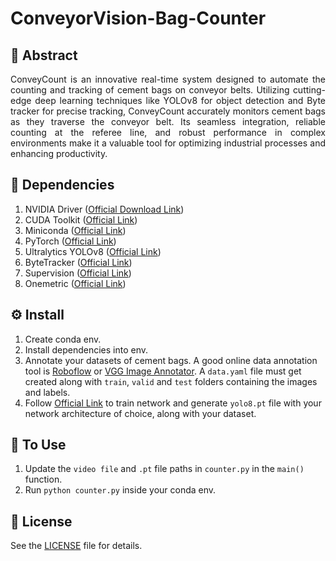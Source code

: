# ConveyorVision-Bag-Counter

## 📄 Abstract
<div align="justify">
ConveyCount is an innovative real-time system designed to automate the counting and tracking of cement bags on conveyor belts. Utilizing cutting-edge deep learning techniques like YOLOv8 for object detection and Byte tracker for precise tracking, ConveyCount accurately monitors cement bags as they traverse the conveyor belt. Its seamless integration, reliable counting at the referee line, and robust performance in complex environments make it a valuable tool for optimizing industrial processes and enhancing productivity.
</div>

## 🏁 Dependencies
1) NVIDIA Driver ([Official Download Link](https://www.nvidia.com/download/index.aspx))
2) CUDA Toolkit ([Official Link](https://developer.nvidia.com/cuda-downloads))
3) Miniconda ([Official Link](https://docs.conda.io/en/main/miniconda.html))
4) PyTorch ([Official Link](https://pytorch.org/))
5) Ultralytics YOLOv8 ([Official Link](https://github.com/ultralytics/ultralytics))
6) ByteTracker ([Official Link](https://github.com/ifzhang/ByteTrack))
7) Supervision ([Official Link](https://github.com/roboflow/supervision))
8) Onemetric ([Official Link](https://github.com/SkalskiP/onemetric))

## ⚙️ Install
1) Create conda env.
2) Install dependencies into env.
3) Annotate your datasets of cement bags. A good online data annotation tool is [Roboflow](https://roboflow.com) or [VGG Image Annotator](https://www.robots.ox.ac.uk/~vgg/software/via/). A `data.yaml` file must get created along with `train`, `valid` and  `test` folders containing the images and labels.
4) Follow [Official Link](https://docs.ultralytics.com) to train network and generate `yolo8.pt` file with your network architecture of choice, along with your dataset.

## 🤖 To Use
1) Update the `video file` and `.pt` file paths in `counter.py` in the `main()` function.
2) Run `python counter.py` inside your conda env.

## 🪪 License 
See the [LICENSE](LICENSE) file for details.
